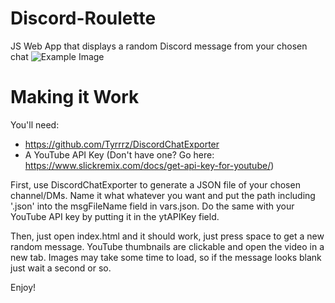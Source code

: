 # Discord-Roulette
JS Web App that displays a random Discord message from your chosen chat
![Example Image](https://i.ibb.co/J776CbH/fucked.png)

# Making it Work
You'll need:
- https://github.com/Tyrrrz/DiscordChatExporter
- A YouTube API Key (Don't have one? Go here: https://www.slickremix.com/docs/get-api-key-for-youtube/)

First, use DiscordChatExporter to generate a JSON file of your chosen channel/DMs. Name it what whatever you want and put the path including '.json' into the msgFileName field in vars.json. Do the same with your YouTube API key by putting it in the ytAPIKey field.

Then, just open index.html and it should work, just press space to get a new random message. YouTube thumbnails are clickable and open the video in a new tab. Images may take some time to load, so if the message looks blank just wait a second or so.

Enjoy!
